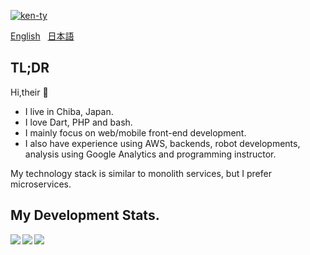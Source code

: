 <p align="left">
  <a href="https://github.com/ken-ty/ken-ty/">
    <img src="https://komarev.com/ghpvc/?username=ken-ty" alt="ken-ty" />
  </a>
</p>

<a href="./README.md">English</a>
&nbsp;
<a href="./README.ja.md">日本語</a>

## TL;DR

Hi,their 🍣

- I live in Chiba, Japan.
- I love Dart, PHP and bash.
- I mainly focus on web/mobile front-end development.
- I also have experience using AWS, backends, robot developments, analysis using Google Analytics and programming instructor.

My technology stack is similar to monolith services, but I prefer microservices.

## My Development Stats.

<a href="https://github.com/anuraghazra/github-readme-stats">
  <img align="left" src="https://github-readme-stats.vercel.app/api?username=ken-ty&count_private=true&show_icons=true&include_all_commits=true" />
</a>
<a href="https://github.com/anuraghazra/github-readme-stats">
  <img align="left" src="https://github-readme-stats.vercel.app/api/top-langs/?username=ken-ty&hide=html,css" />
</a>


<!-- yhype で view数カウントする為の埋め込み -->
<!-- https://yhype.me/github/profile-views -->
![](https://hit.yhype.me/github/profile?account_id=38717219)
